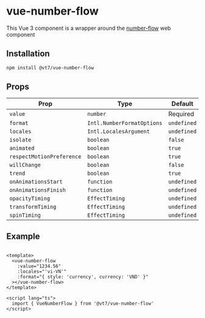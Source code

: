 # vue-number-flow

This Vue 3 component is a wrapper around the [number-flow](https://github.com/barvian/number-flow) web component

## Installation

```sh
npm install @vt7/vue-number-flow
```

## Props

| Prop                     | Type                        | Default    |
|--------------------------|-----------------------------|------------|
| `value`                  | `number`                    | Required   |
| `format`                 | `Intl.NumberFormatOptions`  | `undefined`|
| `locales`                | `Intl.LocalesArgument`      | `undefined`|
| `isolate`                | `boolean`                   | `false`    |
| `animated`               | `boolean`                   | `true`     |
| `respectMotionPreference`| `boolean`                   | `true`     |
| `willChange`             | `boolean`                   | `false`    |
| `trend`                  | `boolean`                   | `true`     |
| `onAnimationsStart`      | `function`                  | `undefined`|
| `onAnimationsFinish`     | `function`                  | `undefined`|
| `opacityTiming`          | `EffectTiming`              | `undefined`|
| `transformTiming`        | `EffectTiming`              | `undefined`|
| `spinTiming`             | `EffectTiming`              | `undefined`|

## Example

```vue

<template>
  <vue-number-flow
    :value="1234.56"
    :locales="'vi-VN'"
    :format="{ style: 'currency', currency: 'VND' }"
  ></vue-number-flow>
</template>

<script lang="ts">
  import { VueNumberFlow } from '@vt7/vue-number-flow'
</script>
```

